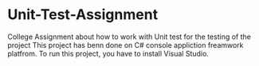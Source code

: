 # Unit-Test-Assignment
College Assignment about how to work with Unit test for the testing of the project
This project has benn done on C# console appliction freamwork platfrom. 
To run this project, you have to install Visual Studio.
